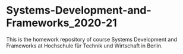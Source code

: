 # Systems-Development-and-Frameworks_2020-21
This is the homework repository of course Systems Development and Frameworks at Hochschule für Technik und Wirtschaft in Berlin.
